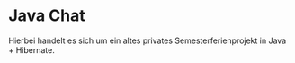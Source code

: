 # Java Chat

Hierbei handelt es sich um ein altes privates Semesterferienprojekt in Java + Hibernate.
